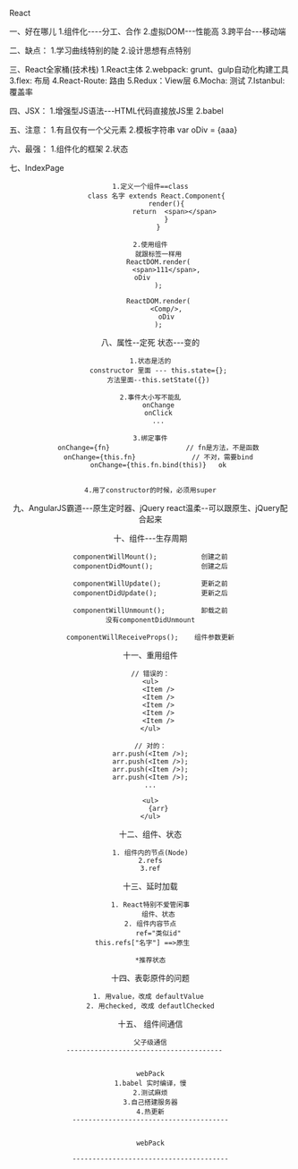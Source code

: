 React

一、好在哪儿
    1.组件化----分工、合作
    2.虚拟DOM---性能高
    3.跨平台---移动端

二、缺点：
    1.学习曲线特别的陡
    2.设计思想有点特别


三、React全家桶(技术栈)
    1.React主体
    2.webpack: grunt、gulp自动化构建工具
    3.flex: 布局
    4.React-Route: 路由
    5.Redux：View层
    6.Mocha: 测试
    7.Istanbul:覆盖率

四、JSX：
    1.增强型JS语法---HTML代码直接放JS里
    2.babel
    

五、注意：
    1.有且仅有一个父元素
    2.模板字符串
        var oDiv = <span>{aaa}</span>
        
六、最强：
    1.组件化的框架
    2.状态
    
    
    
七、IndexPage    
    <Header/>
        <IndexContent/>
    </Footer>
    
    1.定义一个组件==class
       class 名字 extends React.Component{
            render(){
                return  <span></span>
            }
        }
    
    2.使用组件
        就跟标签一样用
        ReactDOM.render(
            <span>111</span>,
            oDiv            
        );
        
        ReactDOM.render(
            <Comp/>,
            oDiv
        );
        
        
        
八、属性--定死
    状态---变的
    
    1.状态是活的
        constructor 里面 --- this.state={};
        方法里面--this.setState({})
    
    2.事件大小写不能乱
        onChange
        onClick
        ...
        
    3.绑定事件
        onChange={fn}                   // fn是方法，不是函数
        onChange={this.fn}              // 不对，需要bind
        onChange={this.fn.bind(this)}   ok
        
        
    4.用了constructor的时候，必须用super
    
    
 
       
        
九、AngularJS霸道---原生定时器、jQuery
    react温柔--可以跟原生、jQuery配合起来
    
    
    
十、组件---生存周期

    componentWillMount();           创建之前
    componentDidMount();            创建之后
    
    componentWillUpdate();          更新之前
    componentDidUpdate();           更新之后
    
    componentWillUnmount();         卸载之前
    没有componentDidUnmount
       
    componentWillReceiveProps();    组件参数更新
    
    
    
十一、重用组件    
    
    // 错误的：
    <ul>
        <Item />
        <Item />
        <Item />
        <Item />
        <Item />
    </ul>
    
    // 对的：
    arr.push(<Item />);
    arr.push(<Item />);
    arr.push(<Item />);
    arr.push(<Item />);
    ...
    
    <ul>
        {arr}
    </ul>
    
    
    
    
    
十二、组件、状态
    
    1. 组件内的节点(Node)
    2.refs
    3.ref
    
    
十三、延时加载

    1. React特别不爱管闲事
        组件、状态
    2. 组件内容节点
        ref="类似id"
        this.refs["名字"] ==>原生        
        
    *推荐状态
    
    
十四、表彰原件的问题
   
    1. 用value，改成 defaultValue 
    2. 用checked, 改成 defautlChecked
    
    
    
    
十五、 组件间通信


    父子级通信
    ---------------------------------------   
    
    
    webPack
    1.babel 实时编译，慢
    2.测试麻烦
    3.自己搭建服务器
    4.热更新
    ---------------------------------------
    
    
    webPack
    
    ---------------------------------------
    
    
   
    
    
    
    
    
    
    
    
    
    
    









